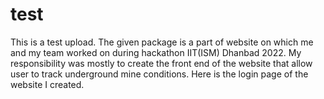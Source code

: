 # test
This is a test upload.
The given package is a part of website on which me and my team worked on during hackathon IIT(ISM) Dhanbad 2022.
My responsibility was mostly to create the front end of the website that allow user to track underground mine conditions.
Here is the login page of the website I created.
